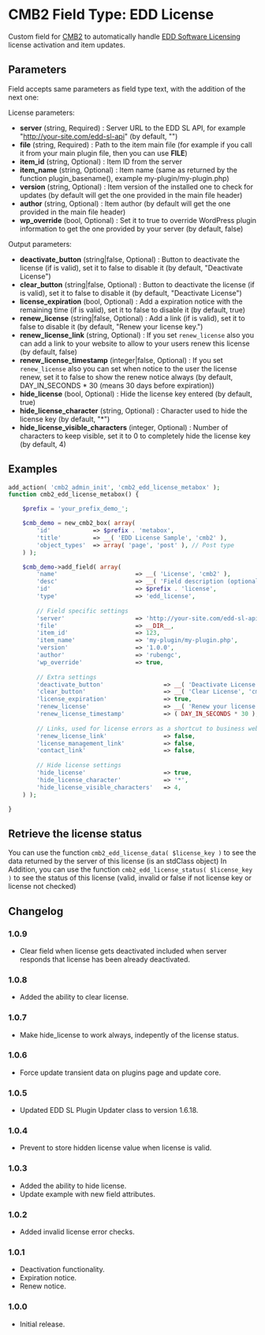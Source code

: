 CMB2 Field Type: EDD License
==================

Custom field for [CMB2](https://github.com/WebDevStudios/CMB2) to automatically handle [EDD Software Licensing](https://easydigitaldownloads.com/downloads/software-licensing/) license activation and item updates.

## Parameters

Field accepts same parameters as field type text, with the addition of the next one:

License parameters:
- **server** (string, Required) : Server URL to the EDD SL API, for example "http://your-site.com/edd-sl-api" (by default, "")
- **file** (string, Required) : Path to the item main file (for example if you call it from your main plugin file, then you can use __FILE__)
- **item_id** (string, Optional) : Item ID from the server
- **item_name** (string, Optional) : Item name (same as returned by the function plugin_basename(), example my-plugin/my-plugin.php)
- **version** (string, Optional) : Item version of the installed one to check for updates (by default will get the one provided in the main file header)
- **author** (string, Optional) : Item author (by default will get the one provided in the main file header)
- **wp_override** (bool, Optional) : Set it to true to override WordPress plugin information to get the one provided by your server (by default, false)

Output parameters:
- **deactivate_button** (string|false, Optional) : Button to deactivate the license (if is valid), set it to false to disable it (by default, "Deactivate License")
- **clear_button** (string|false, Optional) : Button to deactivate the license (if is valid), set it to false to disable it (by default, "Deactivate License")
- **license_expiration** (bool, Optional) : Add a expiration notice with the remaining time (if is valid), set it to false to disable it (by default, true)
- **renew_license** (string|false, Optional) : Add a link  (if is valid), set it to false to disable it (by default, "Renew your license key.")
- **renew_license_link** (string, Optional) : If you set `renew_license` also you can add a link to your website to allow to your users renew this license (by default, false)
- **renew_license_timestamp** (integer|false, Optional) : If you set `renew_license` also you can set when notice to the user the license renew, set it to false to show the renew notice always (by default, DAY_IN_SECONDS * 30 (means 30 days before expiration))
- **hide_license** (bool, Optional) : Hide the license key entered (by default, true)
- **hide_license_character** (string, Optional) : Character used to hide the license key (by default, "*")
- **hide_license_visible_characters** (integer, Optional) : Number of characters to keep visible, set it to 0 to completely hide the license key (by default, 4)


## Examples

```php
add_action( 'cmb2_admin_init', 'cmb2_edd_license_metabox' );
function cmb2_edd_license_metabox() {

	$prefix = 'your_prefix_demo_';

	$cmb_demo = new_cmb2_box( array(
		'id'            => $prefix . 'metabox',
		'title'         => __( 'EDD License Sample', 'cmb2' ),
		'object_types'  => array( 'page', 'post' ), // Post type
	) );

	$cmb_demo->add_field( array(
		'name'                      => __( 'License', 'cmb2' ),
		'desc'                      => __( 'Field description (optional)', 'cmb2' ),
		'id'                        => $prefix . 'license',
		'type'                      => 'edd_license',
		
		// Field specific settings
		'server'                    => 'http://your-site.com/edd-sl-api',
		'file'                      => __DIR__,
		'item_id'                   => 123,
		'item_name'                 => 'my-plugin/my-plugin.php',
		'version'                   => '1.0.0',
		'author'                    => 'rubengc',
		'wp_override'               => true,
		
		// Extra settings
		'deactivate_button'                 => __( 'Deactivate License', 'cmb2-edd-license' ),      // string|false String to set the button text, false to remove it
		'clear_button'                      => __( 'Clear License', 'cmb2-edd-license' ),      // string|false String to set the button text, false to remove it
		'license_expiration'                => true,                                                // bool         True to enable license expiration notice, false to deactivate it
		'renew_license'                     => __( 'Renew your license key.', 'cmb2-edd-license' ), // string|false String to set the renew license text, false to remove it
		'renew_license_timestamp'           => ( DAY_IN_SECONDS * 30 ),                             // int          Minimum time to show the license renewal text, by default 30 days
		
		// Links, used for license errors as a shortcut to business website
		'renew_license_link' 		        => false,                                               // string|false Link where users can renew their licenses, false to remove it
		'license_management_link' 	        => false,                                               // string|false Link where users can manage their licenses, false to remove it
		'contact_link' 				        => false,                                               // string|false Link where users can contact with your team, false to remove it
		
		// Hide license settings
		'hide_license'                      => true,                                                // bool         True to hide the license (just if license is valid), with default settings license will be displayed as: **********1234
		'hide_license_character'            => '*',                                                 // string       Character to hide the license
		'hide_license_visible_characters'   => 4,                                                   // int          Number of visible license characters
	) );

}
```

## Retrieve the license status

You can use the function `cmb2_edd_license_data( $license_key )` to see the data returned by the server of this license (is an stdClass object)
In Addition, you can use the function `cmb2_edd_license_status( $license_key )` to see the status of this license (valid, invalid or false if not license key or license not checked)

## Changelog

### 1.0.9

* Clear field when license gets deactivated included when server responds that license has been already deactivated.

### 1.0.8

* Added the ability to clear license.

### 1.0.7

* Make hide_license to work always, indepently of the license status.

### 1.0.6

* Force update transient data on plugins page and update core.

### 1.0.5

* Updated EDD SL Plugin Updater class to version 1.6.18.

### 1.0.4

* Prevent to store hidden license value when license is valid.

### 1.0.3

* Added the ability to hide license.
* Update example with new field attributes.

### 1.0.2

* Added invalid license error checks.

### 1.0.1

* Deactivation functionality.
* Expiration notice.
* Renew notice.

### 1.0.0

* Initial release.
